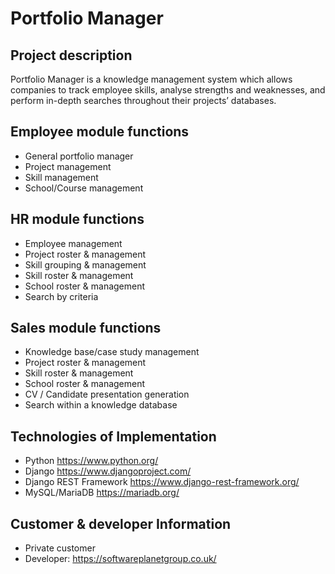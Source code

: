 # Portfolio Manager

## Project description

Portfolio Manager is a knowledge management system which allows companies to track employee skills, analyse strengths and weaknesses, and perform in-depth searches throughout their projects’ databases.

## Employee module functions

* General portfolio manager
* Project management
* Skill management
* School/Course management

## HR module functions

* Employee management
* Project roster & management
* Skill grouping & management
* Skill roster & management
* School roster & management
* Search by criteria

## Sales module functions

* Knowledge base/case study management
* Project roster & management
* Skill roster & management
* School roster & management
* CV / Candidate presentation generation
* Search within a knowledge database

## Technologies of Implementation

* Python https://www.python.org/
* Django https://www.djangoproject.com/
* Django REST Framework https://www.django-rest-framework.org/
* MySQL/MariaDB https://mariadb.org/

## Customer & developer Information
* Private customer
* Developer: https://softwareplanetgroup.co.uk/

